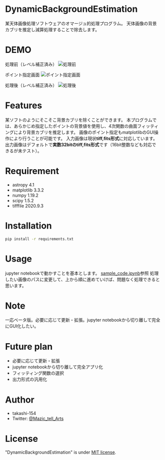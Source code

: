 # DynamicBackgroundEstimation

某天体画像処理ソフトウェアのオマージュ的処理プログラム。
天体画像の背景カブリを推定し減算処理することで除去します。

# DEMO

処理前（レベル補正済み）
![処理前](https://github.com/takashi-154/DynamicBackgroundExtraction/blob/main/sample/sample2.jpg)

ポイント指定画面
![ポイント指定画面](https://github.com/takashi-154/DynamicBackgroundExtraction/blob/main/sample/Figure_1.png)

処理後（レベル補正済み）
![処理後](https://github.com/takashi-154/DynamicBackgroundExtraction/blob/main/sample/sample1.jpg)

# Features

某ソフトのようにそこそこ背景カブリを除くことができます。
本プログラムでは、あらかじめ指定したポイントの背景値を使用し、4次関数の曲面フィッティングにより背景カブリを推定します。
画像のポイント指定もmatplotlibのGUI操作により行うことが可能です。
入力画像は現状**tiff,fits形式**に対応しています。
出力画像はデフォルトで**実数32bitのtiff,fits形式**です（16bit整数なども対応できるが未テスト）。

# Requirement

* astropy 4.1
* matplotlib 3.3.2
* numpy 1.19.2
* scipy 1.5.2
* tifffile 2020.9.3

# Installation

```bash
pip install -r requirements.txt
```

# Usage

jupyter notebookで動かすことを基本とします。
[sample_code.ipynb](https://github.com/takashi-154/DynamicBackgroundExtraction/blob/main/sample_code.ipynb)参照
処理したい画像のパスに変更して、上から順に進めていけば、問題なく処理できると思います。

# Note

一応ベータ版。必要に応じて更新・拡張。jupyter notebookから切り離して完全にGUI化したい。

# Future plan

* 必要に応じて更新・拡張
* jupyter notebookから切り離して完全アプリ化
* フィッティング関数の選択
* 出力形式の汎用化

# Author

* takashi-154
* Twitter: [@Mazic_tell_Arts](https://twitter.com/Mazic_tell_Arts)

# License

"DynamicBackgroundEstimation" is under [MIT license](https://en.wikipedia.org/wiki/MIT_License).
